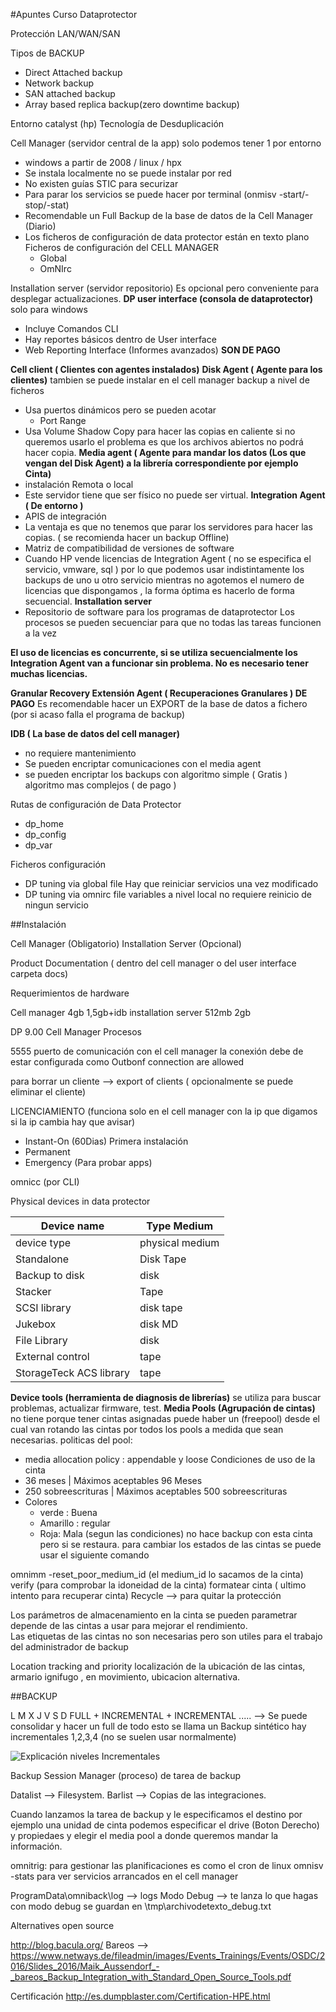 #Apuntes Curso Dataprotector

Protección LAN/WAN/SAN

Tipos de BACKUP

- Direct Attached backup
- Network backup
- SAN attached backup
- Array based replica backup(zero downtime backup)

Entorno catalyst (hp) Tecnología de Desduplicación

Cell Manager (servidor central de la app) solo podemos tener 1 por entorno
  - windows a partir de 2008 / linux / hpx
  - Se instala localmente no se puede instalar por red
  - No existen guías STIC para securizar
  - Para parar los servicios se puede hacer por terminal (onmisv -start/-stop/-stat)
  - Recomendable un Full Backup de la base de datos de la Cell Manager (Diario)
  - Los ficheros de configuración de data protector están en texto plano
    Ficheros de configuración del CELL MANAGER
    - Global
    - OmNIrc
    
Installation server (servidor repositorio) Es opcional pero conveniente para desplegar actualizaciones.
**DP user interface (consola de dataprotector)** solo para windows
  - Incluye Comandos CLI
 - Hay reportes básicos dentro de User interface 
 - Web Reporting Interface (Informes avanzados) **SON DE PAGO**
 
**Cell client ( Clientes con agentes instalados)**
**Disk Agent ( Agente para los clientes)** tambien se puede instalar en el cell manager backup a nivel de ficheros
  - Usa puertos dinámicos pero se pueden acotar
    - Port Range
  - Usa Volume Shadow Copy para hacer las copias en caliente si no queremos usarlo el problema es que los archivos abiertos no podrá hacer copia.
**Media agent ( Agente para mandar los datos (Los que vengan del Disk Agent) a la librería correspondiente por ejemplo Cinta)**
  - instalación Remota o local
  - Este servidor tiene que ser físico no puede ser virtual.
**Integration Agent ( De entorno )**
- APIS de integración
- La ventaja es que no tenemos que parar los servidores para hacer las copias.
  ( se recomienda hacer un backup Offline)
- Matriz de compatibilidad de versiones de software
- Cuando HP vende licencias de Integration Agent ( no se especifica el servicio, vmware, sql ) por lo que podemos usar indistintamente los backups de uno u otro servicio mientras no agotemos el numero de licencias que dispongamos , la forma óptima es hacerlo de forma secuencial.
**Installation server**
- Repositorio de software para los programas de dataprotector
Los procesos se pueden secuenciar para que no todas las tareas funcionen a la vez

**El uso de licencias es concurrente, si se utiliza secuencialmente los Integration Agent van a funcionar sin problema. No es necesario tener muchas licencias.**

**Granular Recovery Extensión Agent ( Recuperaciones Granulares ) DE PAGO**
Es recomendable hacer un EXPORT de la base de datos a fichero (por si acaso falla el programa de backup)

**IDB ( La base de datos del cell manager)**
- no requiere mantenimiento
- Se pueden encriptar comunicaciones con el media agent
- se pueden encriptar los backups con algoritmo simple ( Gratis ) algoritmo mas complejos ( de pago )

Rutas de configuración de Data Protector
- dp_home
- dp_config
- dp_var

Ficheros configuración 
- DP tuning via global file
  Hay que reiniciar servicios una vez modificado
- DP tuning via omnirc file
  variables a nivel local
  no requiere reinicio de ningun servicio
  
##Instalación
  
  Cell Manager (Obligatorio)
  Installation Server (Opcional)
  
  Product Documentation ( dentro del cell manager o del user interface carpeta docs)
  
  Requerimientos de hardware
  
  Cell manager  4gb 1,5gb+idb
  installation server   512mb 2gb
  
  DP 9.00 Cell Manager Procesos
  
  5555 puerto de comunicación con el cell manager
  la conexión debe de estar configurada como Outbonf connection are allowed
  
  para borrar un cliente --> export of clients ( opcionalmente se puede eliminar el cliente)
  
  LICENCIAMIENTO (funciona solo en el cell manager con la ip que digamos si la ip cambia hay que avisar)
  
  - Instant-On (60Dias) Primera instalación
  - Permanent
  - Emergency (Para probar apps)
  
  omnicc (por CLI)
  
  Physical devices in data protector
  
  Device name | Type Medium
  ---|---
  device type  | physical medium
  Standalone | Disk Tape
  Backup to disk | disk
  Stacker | Tape
  SCSI library | disk tape
  Jukebox | disk MD
  File Library | disk
  External control | tape
  StorageTeck ACS library | tape
  
**Device tools (herramienta de diagnosis de librerías)** se utiliza para buscar problemas, actualizar firmware, test.
**Media Pools (Agrupación de cintas)** no tiene porque tener cintas asignadas puede haber un (freepool) desde el cual van rotando las cintas
por todos los pools a medida que sean necesarias.
politicas del pool:
 - media allocation policy : appendable y loose 
Condiciones de uso de la cinta
- 36 meses  | Máximos aceptables 96 Meses
- 250 sobreescrituras | Máximos aceptables 500 sobreescrituras
- Colores 
  - verde : Buena 
  - Amarillo : regular
  - Roja: Mala (segun las condiciones) no hace backup con esta cinta pero si se restaura.
para cambiar los estados de las cintas se puede usar el siguiente comando

omnimm -reset_poor_medium_id (el medium_id lo sacamos de la cinta)
verify (para comprobar la idoneidad de la cinta)
formatear cinta ( ultimo intento para recuperar cinta)
Recycle --> para quitar la protección
  
Los parámetros de almacenamiento en la cinta se pueden parametrar depende de las cintas a usar para mejorar el rendimiento.  
Las etiquetas de las cintas no son necesarias pero son utiles para el trabajo del administrador de backup

Location tracking and priority
localización de la ubicación de las cintas, armario ignifugo , en movimiento, ubicacion alternativa.

##BACKUP

L   M   X   J   V   S   D
FULL + INCREMENTAL + INCREMENTAL ..... --> Se puede consolidar y hacer un full de todo esto se llama un Backup sintético
hay incrementales 1,2,3,4 (no se suelen usar normalmente)

![Explicación niveles Incrementales](https://docs.oracle.com/cd/B19306_01/backup.102/b14234/img/obadm019.gif)

Backup Session Manager (proceso) de tarea de backup

Datalist --> Filesystem.
Barlist --> Copias de las integraciones.

Cuando lanzamos la tarea de backup y le especificamos el destino por ejemplo una unidad de cinta podemos especificar el drive (Boton Derecho) y propiedaes y elegir el media pool a donde queremos mandar la información.


omnitrig: para gestionar las planificaciones es como el cron de linux
omnisv -stats para ver servicios arrancados en el cell manager

ProgramData\omniback\log --> logs
Modo Debug --> te lanza lo que hagas con modo debug se guardan en \tmp\archivodetexto_debug.txt

Alternatives open source







http://blog.bacula.org/
Bareos --> https://www.netways.de/fileadmin/images/Events_Trainings/Events/OSDC/2016/Slides_2016/Maik_Aussendorf_-_bareos_Backup_Integration_with_Standard_Open_Source_Tools.pdf

Certificación
http://es.dumpblaster.com/Certification-HPE.html
